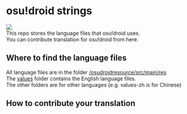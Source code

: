 # osu!droid strings
[![](https://jitpack.io/v/EdrowsLuo/osudroidstrings.svg)](https://jitpack.io/#EdrowsLuo/osudroidstrings)
<br>This repo stores the language files that osu!droid uses.
<br>You can contribute translation for osu!droid from here.

## Where to find the language files
All language files are in the folder [/osudroidresource/src/main/res](https://github.com/EdrowsLuo/osudroidstrings/tree/master/osudroidresource/src/main/res)
<br>The [values](https://github.com/EdrowsLuo/osudroidstrings/tree/master/osudroidresource/src/main/res/values) 
folder contains the English language files.
<br>The other folders are for other languages (e.g. values-zh is for Chinese)

## How to contribute your translation



